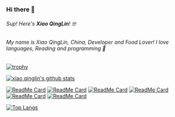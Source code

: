 ### Hi there 👋

###### Sup! Here's **Xiao QingLin**! 🤓 

###### My name is Xiao QingLin, China, Developer and Food Lover! I love languages, Reading and programming 🎈

[![trophy](https://github-profile-trophy.vercel.app/?username=mallowigi&theme=onedark)](https://github.com/ryo-ma/github-profile-trophy)

[![xiao qinglin's github stats](https://github-readme-stats.vercel.app/api?username=xqlip&count_private=true&show_icons=true&theme=radical&show_owner=true)](https://github.com/xqlip)

[![ReadMe Card](https://github-readme-stats.vercel.app/api/pin/?username=xqlip&repo=lin_terminal&theme=onedark)](https://github.com/xqlip/lin_terminal)
[![ReadMe Card](https://github-readme-stats.vercel.app/api/pin/?username=xqlip&repo=tdd&theme=radical)](https://github.com/xqlip/tdd)
[![ReadMe Card](https://github-readme-stats.vercel.app/api/pin/?username=xqlip&repo=FoolNLTK&theme=nightowl)](https://github.com/rockyzhengwu/FoolNLTK)
[![ReadMe Card](https://github-readme-stats.vercel.app/api/pin/?username=xqlip&repo=django-choices&theme=dracula)](https://github.com/xqlip/django-choices)
[![ReadMe Card](https://github-readme-stats.vercel.app/api/pin/?username=xqlip&repo=docker_practice&theme=tokyonight)](https://github.com/xqlip/docker_practice)
[![ReadMe Card](https://github-readme-stats.vercel.app/api/pin/?username=xqlip&repo=geektime-ELK&theme=cobalt)](https://github.com/xqlip/geektime-ELK)


[![Top Langs](https://github-readme-stats.vercel.app/api/top-langs/?username=xqlip&theme=radical)](https://github.com/anuraghazra/github-readme-stats)

<!--
**xqlip/xqlip** is a ✨ _special_ ✨ repository because its `README.md` (this file) appears on your GitHub profile.
Here are some ideas to get you started:

- 🔭 I’m currently working on ...
- 🌱 I’m currently learning ...
- 👯 I’m looking to collaborate on ...
- 🤔 I’m looking for help with ...
- 💬 Ask me about ...
- 📫 How to reach me: ...
- 😄 Pronouns: ...
- ⚡ Fun fact: ...
-->
